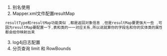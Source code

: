 1. 别名使用
2. Mapper.xml文件配置resultMap
```java
resultType和resultMap功能类似 ,都是返回对象信息 ,但是resultMap要更强大一些 ,可自定义。
因为resultMap要配置一下,表和类的一一对应关系,所以说就算你的字段名和你的实体类的属性名不一样也没关系,
都会给你映射出来
```
3. log4j日志配置
4. 分页查询
limit 和 RowBounds